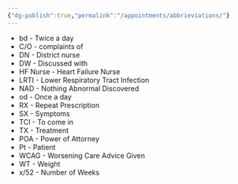 ```yaml
---
{"dg-publish":true,"permalink":"/appointments/abbrieviations/"}
---
```


* bd - Twice a day
* C/O - complaints of
* DN - District nurse
* DW - Discussed with
* HF Nurse - Heart Failure Nurse
* LRTI - Lower Respiratory Tract Infection
* NAD - Nothing Abnormal Discovered
* od - Once a day
* RX - Repeat Prescription
* SX - Symptoms
* TCI - To come in
* TX - Treatment 
* POA - Power of Attorney
* Pt - Patient
* WCAG - Worsening Care Advice Given
* WT - Weight
* x/52 -  Number of Weeks